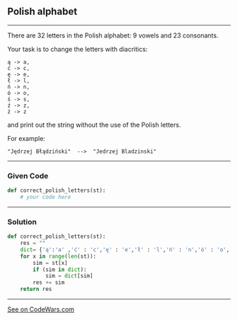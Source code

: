 ## Polish alphabet
---
There are 32 letters in the Polish alphabet: 9 vowels and 23 consonants.

Your task is to change the letters with diacritics:

```
ą -> a,
ć -> c,
ę -> e,
ł -> l,
ń -> n,
ó -> o,
ś -> s,
ź -> z,
ż -> z

```

and print out the string without the use of the Polish letters.

For example:

```
"Jędrzej Błądziński"  -->  "Jedrzej Bladzinski"
```
---
### Given Code

```python
def correct_polish_letters(st): 
    # your code here
```

---

### Solution

```python
def correct_polish_letters(st): 
    res = ""
    dict= {'ą':'a' ,'ć' : 'c','ę' : 'e','ł' : 'l','ń' : 'n','ó' : 'o','ś': 's','ź' : 'z','ż' : 'z'}
    for x in range(len(st)):
        sim = st[x]
        if (sim in dict):
            sim = dict[sim]
        res += sim
    return res
```

---
[See on CodeWars.com](https://www.codewars.com/kata/57ab2d6072292dbf7c000039)